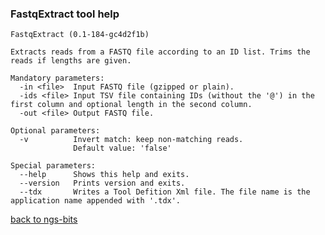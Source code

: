 ### FastqExtract tool help
	FastqExtract (0.1-184-gc4d2f1b)
	
	Extracts reads from a FASTQ file according to an ID list. Trims the reads if lengths are given.
	
	Mandatory parameters:
	  -in <file>  Input FASTQ file (gzipped or plain).
	  -ids <file> Input TSV file containing IDs (without the '@') in the first column and optional length in the second column.
	  -out <file> Output FASTQ file.
	
	Optional parameters:
	  -v          Invert match: keep non-matching reads.
	              Default value: 'false'
	
	Special parameters:
	  --help      Shows this help and exits.
	  --version   Prints version and exits.
	  --tdx       Writes a Tool Defition Xml file. The file name is the application name appended with '.tdx'.
	
[back to ngs-bits](https://github.com/marc-sturm/ngs-bits)